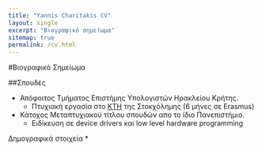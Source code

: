```yaml
---
title: "Yannis Charitakis CV"
layout: single
excerpt: "Βιογραφικό σημείωμα"
sitemap: true
permalink: /cv.html
---
```


#Βιογραφικό Σημείωμα

##Σπουδές
* Απόφοιτος Τμήματος Επιστήμης Υπολογιστών Ηρακλείου Κρήτης.
  * Πτυχιακή εργασία στο [KTH][1] της Στοκχόλημης (6 μήνες σε Erasmus)
* Κάτοχος Μεταπτυχιακού τίτλου σπουδών απο το ίδιο Πανεπιστήμιο.
  * Ειδίκευση σε device drivers και low level hardware programming





Δημογραφικά στοιχεία
*  

[1]: http://kth.se
